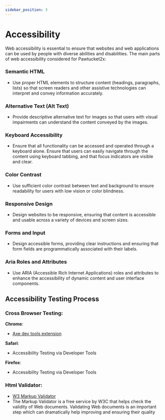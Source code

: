 ```yaml
---
sidebar_position: 3
---
```


# Accessibility

Web accessibility is essential to ensure that websites and web applications can be used by people with diverse abilities and disabilities. The main parts of web accessibility considered for Pawtucket2x:

### Semantic HTML
- Use proper HTML elements to structure content (headings, paragraphs, lists) so that screen readers and other assistive technologies can interpret and convey information accurately.

### Alternative Text (Alt Text)
- Provide descriptive alternative text for images so that users with visual impairments can understand the content conveyed by the images.

### Keyboard Accessibility
- Ensure that all functionality can be accessed and operated through a keyboard alone. Ensure that users can easily navigate through the content using keyboard tabbing, and that focus indicators are visible and clear.

### Color Contrast
- Use sufficient color contrast between text and background to ensure readability for users with low vision or color blindness.

### Responsive Design
- Design websites to be responsive, ensuring that content is accessible and usable across a variety of devices and screen sizes.

### Forms and Input
- Design accessible forms, providing clear instructions and ensuring that form fields are programmatically associated with their labels.

### Aria Roles and Attributes
- Use ARIA (Accessible Rich Internet Applications) roles and attributes to enhance the accessibility of dynamic content and user interface components.


## Accessibility Testing Process

### Cross Browser Testing:

**Chrome**: 
- [Axe dev tools extension](https://www.deque.com/axe/browser-extensions/)

**Safari**:
- Accessibility Testing via Developer Tools

**Firefox**:
- Accessibility Testing via Developer Tools

### Html Validator:
- [W3 Markup Validator](https://validator.w3.org/)
- The Markup Validator is a free service by W3C that helps check the validity of Web documents. Validating Web documents is an important step which can dramatically help improving and ensuring their quality
